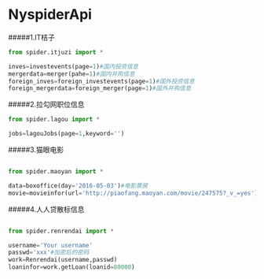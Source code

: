 # NyspiderApi

#####1.IT桔子
```python
from spider.itjuzi import *

inves=investevents(page=1)#国内投资信息
mergerdata=merger(pahe=1)#国内并购信息
foreign_inves=foreign_investevents(page=1)#国外投资信息
foreign_mergerdata=foreign_merger(page=1)#国外并购信息

```

#####2.拉勾网职位信息
```python
from spider.lagou import *

jobs=lagouJobs(page=1,keyword='')
```

#####3.猫眼电影
```python

from spider.maoyan import *

data=boxoffice(day='2016-05-03')#电影票房
movie=movieinfor(url='http://piaofang.maoyan.com/movie/247575?_v_=yes')#电影具体信息

```

#####4.人人贷散标信息
```python

from spider.renrendai import *

username='Your username'
passwd='xxx'#加密后的密码
work=Renrendai(username,passwd)
loaninfor=work.getLoan(loanid=80000)

```
